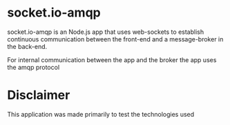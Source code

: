 # socket.io-amqp

socket.io-amqp is an Node.js app that uses web-sockets to establish continuous communication between the front-end and a message-broker in the back-end.

For internal communication between the app and the broker the app uses the amqp protocol

# Disclaimer
This application was made primarily to test the technologies used
